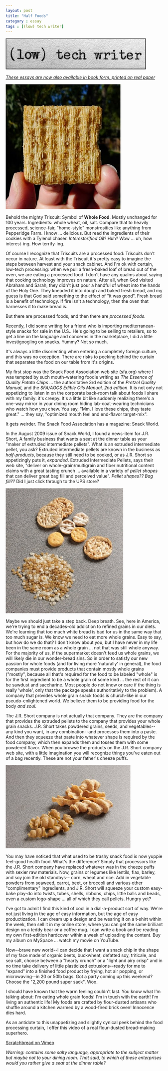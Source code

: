 ```yaml
---
layout: post
title: "Half Foods"
category : essay
tags : [(low) tech writer]
---
```

[![low tech writer](/assets/ltw/header14.jpg)](http://bit.ly/lowtechwriter)

*[These essays are now also available in book form, printed on real paper](http://bit.ly/lowtechwriter)*
&nbsp;


![image](/assets/ltw/triscuit.jpg)

Behold the mighty Triscuit: Symbol of **Whole Food**. Mostly unchanged for 100 years. Ingredients: whole wheat, oil, salt. Compare that to heavily processed, science-fair, "home-style" monstrosities like anything from Pepperidge Farm. I know ... delicious. But read the ingredients of their cookies with a Tylenol chaser. *Interesterified* Oil? Huh? Wow ... uh, how interest-ing. How terrify-ing.

Of course I recognize that Triscuits are a processed food: Triscuits don't occur in nature. At least with the Triscuit it's pretty easy to imagine the steps between harvest and your snack cabinet. And I'm ok with certain, low-tech processing: when we pull a fresh-baked loaf of bread out of the oven, we are eating a processed food. I don't have any qualms about saying that cooking technology improves on nature. After all, when God visited Abraham and Sarah, they didn't just pour a handful of wheat into the hands of the Holy One. They kneaded it into dough and baked fresh bread, and my guess is that God said something to the effect of "it was good". Fresh bread is a benefit of technology. If fire isn't a technology, then the oven that harnesses it to make bread is.

But there are processed foods, and then there are *processed foods*.

Recently, I did some writing for a friend who is importing mediterranean-style snacks for sale in the U.S.. He's going to be selling to retailers, so to get a line on the language and concerns in the marketplace, I did a little investigoogling on snacks. Yummy? Not so much.

It's always a little disorienting when entering a completely foreign culture, and this was no exception. There are risks to peeking behind the curtain that separates the food on our table from it's origins. 

My first stop was the Snack Food Association web site (sfa.org) where I was tempted by such mouth-watering foodie writing as *The Essence of Quality Potato Chips* ... the authoritative 3rd edition of the *Pretzel Quality Manual*, and the *SFA/AOCS Edible Oils Manual, 2nd edition*. It is not only not appetizing to listen in on the corporate back-room talk about foods I share with my family: it's creepy. It's a little bit like suddenly realizing there's a one-way mirror in your dining room hiding lab-coat-wearing technicians who watch how you chew. You say, "Mm. I love these chips, they taste great." ... they say, "optimized mouth feel and end-flavor target-mix".

It gets weirder. The Snack Food Association has a magazine: Snack World. 

In the August 2009 issue of Snack World, I found a news-item for J.R. Short, A family business that wants a seat at the dinner table as your "maker of extruded intermediate pellets". What is an extruded intermediate pellet, you ask? Extruded intermediate pellets are known in the business as *half-products*, because they still need to be cooked, or as J.R. Short so appetizingly puts it, *expanded*. Extruded Intermediate Pellets, says their web site, "deliver on whole-grain/multigrain and fiber nutritional content claims with a great tasting crunch ... available in a variety of *pellet shapes* that can deliver great bag fill and perceived value". *Pellet shapes?? Bag fill??* Did I just click through to the UPS store?

![image](/assets/ltw/pellets.jpg)

Maybe we should just take a step back. Deep breath. See, here in America, we're trying to end a decades-old addiction to refined grains in our diets. We're learning that too much white bread is bad for us in the same way that too much sugar is. We know we need to eat more whole grains. Easy to say, but how do we do that? I don't know about you, but I have never in my life been in the same room as a whole grain ... not that was still whole anyway. For the majority of us, if the supermarket doesn't feed us whole grains, we will likely die in our wonder-bread sins. So in order to satisfy our new passion for whole foods (and for living more 'naturally' in general), the food companies must provide products that contain mostly whole grains ("mostly", because all that's required for the food to be labeled "whole" is for the first ingredient to be a whole grain of some kind ... the rest of it can be sawdust and saccharine. Most people do not know or care if the thing is really 'whole', only that the package speaks authoritativly to the problem). A company that provides whole grain snack foods is church-like in our pseudo-enlightened world. We believe them to be providing food for the body *and soul*. 

The J.R. Short company is not actually that company. They are the company that provides the extruded pellets to the company that provides your whole grain snacks. J.R. Short takes powdered grains, seeds, and vegetables--any kind you want, in any combination--and processes them into a paste. And then they squeeze that paste into whatever shape is required by the food company, which then expands them and tosses them with some powdered flavor. When you browse the products on the J.R. Short company web site, with a little imagination you will recognize things you've eaten out of a bag recently. These are not your father's cheeze puffs.

![image](/assets/ltw/shells.jpg)

You may have noticed that what used to be trashy snack food is now yuppie feel-good health food. What's the difference? Simply that processors like the J.R. Short company have replaced whatever was in the cheeze puffs with sexier raw materials. Now, grains or legumes like lentils, flax, barley, and soy join the old standbys-- corn, wheat and rice. Add in vegetable powders from seaweed, carrot, beet, or broccoli and various other "complimentary" ingredients, and J.R. Short will squeeze your custom easy-bake play-do into twists, tubes, shells, ribbons, chips, little balls and beads, even a custom logo-shape ... all of which they call pellets. Hungry yet? 

I've got to admit I find this kind of cool in a dial-a-product sort of way. We're not just living in the age of easy information, but the age of easy productization. I can dream up a design and be wearing it on a t-shirt within the week, then sell it in my online store, where you can get the same brilliant design on a teddy bear or a coffee mug. I can write a book and be reading my own first-edition hardcover within a week of uploading the content. Buy my album on MySpace ... watch my movie on YouTube.

Now--brave new world--I can decide that I want a snack chip in the shape of my face made of organic beets, buckwheat, defatted soy, triticale, and sea salt, choose between a "hearty crunch" or a "light and airy crisp" and in no time take delivery of little plasticized extrusions--ready for me to "expand" into a finished food product by frying, hot air popping, or microwaving--in 20 or 50lb bags. Got a party coming up this weekend? Choose the "2,200 pound super sack". Woo. 

I should have known that the warm feeling couldn't last. You know what I'm talking about: I'm eating whole grain foods! I'm in touch with the earth! I'm living an authentic life! My foods are crafted by flour-dusted artisans who shuffle around a kitchen warmed by a wood-fired brick oven! Innocence dies hard. 

As an antidote to this unappetizing and slightly cynical peek behind the food processing curtain, I offer this video of a real flour-dusted bread-making superhero.

[Scratchbread on Vimeo](http://vimeo.com/7163527)

*Warning: contains some salty language, appropriate to the subject matter but maybe not to your dining room. That said, to which of these enterprises would you rather give a seat at the dinner table?*

